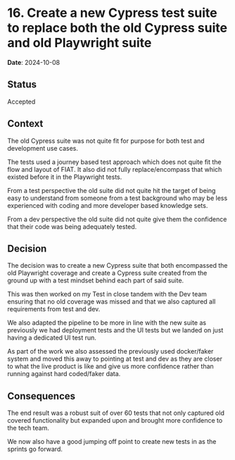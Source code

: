 # 16. Create a new Cypress test suite to replace both the old Cypress suite and old Playwright suite

**Date**: 2024-10-08

## Status

Accepted

## Context
The old Cypress suite was not quite fit for purpose for both test and development use cases.

The tests used a journey based test approach which does not quite fit the flow and layout of FIAT. It also did not fully replace/encompass that which existed before it in the Playwright tests.

From a test perspective the old suite did not quite hit the target of being easy to understand from someone from a test background who may be less experienced with coding and more developer based knowledge sets.

From a dev perspective the old suite did not quite give them the confidence that their code was being adequately tested.


## Decision
The decision was to create a new Cypress suite that both encompassed the old Playwright coverage and create a Cypress suite created from the ground up with a test mindset behind each part of said suite.

This was then worked on my Test in close tandem with the Dev team ensuring that no old coverage was missed and that we also captured all requirements from test and dev.

We also adapted the pipeline to be more in line with the new suite as previously we had deployment tests and the UI tests but we landed on just having a dedicated UI test run.

As part of the work we also assessed the previously used docker/faker system and moved this away to pointing at test and dev as they are closer to what the live product is like and give us more confidence rather than running against hard coded/faker data.


## Consequences
The end result was a robust suit of over 60 tests that not only captured old covered functionality but expanded upon and brought more confidence to the tech team.

We now also have a good jumping off point to create new tests in as the sprints go forward.